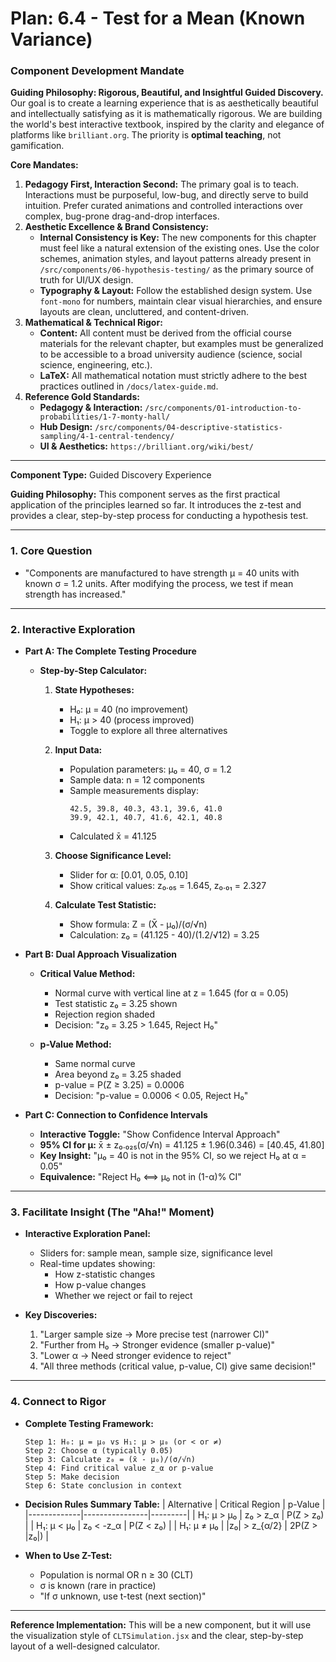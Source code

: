 
# Plan: 6.4 - Test for a Mean (Known Variance)

### **Component Development Mandate**

**Guiding Philosophy: Rigorous, Beautiful, and Insightful Guided Discovery.**
Our goal is to create a learning experience that is as aesthetically beautiful and intellectually satisfying as it is mathematically rigorous. We are building the world's best interactive textbook, inspired by the clarity and elegance of platforms like `brilliant.org`. The priority is **optimal teaching**, not gamification.

**Core Mandates:**
1.  **Pedagogy First, Interaction Second:** The primary goal is to teach. Interactions must be purposeful, low-bug, and directly serve to build intuition. Prefer curated animations and controlled interactions over complex, bug-prone drag-and-drop interfaces.
2.  **Aesthetic Excellence & Brand Consistency:**
    *   **Internal Consistency is Key:** The new components for this chapter must feel like a natural extension of the existing ones. Use the color schemes, animation styles, and layout patterns already present in `/src/components/06-hypothesis-testing/` as the primary source of truth for UI/UX design.
    *   **Typography & Layout:** Follow the established design system. Use `font-mono` for numbers, maintain clear visual hierarchies, and ensure layouts are clean, uncluttered, and content-driven.
3.  **Mathematical & Technical Rigor:**
    *   **Content:** All content must be derived from the official course materials for the relevant chapter, but examples must be generalized to be accessible to a broad university audience (science, social science, engineering, etc.).
    *   **LaTeX:** All mathematical notation must strictly adhere to the best practices outlined in `/docs/latex-guide.md`.
4.  **Reference Gold Standards:**
    *   **Pedagogy & Interaction:** `/src/components/01-introduction-to-probabilities/1-7-monty-hall/`
    *   **Hub Design:** `/src/components/04-descriptive-statistics-sampling/4-1-central-tendency/`
    *   **UI & Aesthetics:** `https://brilliant.org/wiki/best/`

---

**Component Type:** Guided Discovery Experience

**Guiding Philosophy:** This component serves as the first practical application of the principles learned so far. It introduces the z-test and provides a clear, step-by-step process for conducting a hypothesis test.

---

### 1. Core Question

*   "Components are manufactured to have strength μ = 40 units with known σ = 1.2 units. After modifying the process, we test if mean strength has increased."

---

### 2. Interactive Exploration

*   **Part A: The Complete Testing Procedure**
    *   **Step-by-Step Calculator:**
        1. **State Hypotheses:** 
           - H₀: μ = 40 (no improvement)
           - H₁: μ > 40 (process improved)
           - Toggle to explore all three alternatives
        
        2. **Input Data:**
           - Population parameters: μ₀ = 40, σ = 1.2
           - Sample data: n = 12 components
           - Sample measurements display:
             ```
             42.5, 39.8, 40.3, 43.1, 39.6, 41.0
             39.9, 42.1, 40.7, 41.6, 42.1, 40.8
             ```
           - Calculated x̄ = 41.125
        
        3. **Choose Significance Level:**
           - Slider for α: [0.01, 0.05, 0.10]
           - Show critical values: z₀.₀₅ = 1.645, z₀.₀₁ = 2.327
        
        4. **Calculate Test Statistic:**
           - Show formula: Z = (X̄ - μ₀)/(σ/√n)
           - Calculation: z₀ = (41.125 - 40)/(1.2/√12) = 3.25

*   **Part B: Dual Approach Visualization**
    *   **Critical Value Method:**
        - Normal curve with vertical line at z = 1.645 (for α = 0.05)
        - Test statistic z₀ = 3.25 shown
        - Rejection region shaded
        - Decision: "z₀ = 3.25 > 1.645, Reject H₀"
    
    *   **p-Value Method:**
        - Same normal curve
        - Area beyond z₀ = 3.25 shaded
        - p-value = P(Z ≥ 3.25) = 0.0006
        - Decision: "p-value = 0.0006 < 0.05, Reject H₀"

*   **Part C: Connection to Confidence Intervals**
    *   **Interactive Toggle:** "Show Confidence Interval Approach"
    *   **95% CI for μ:** x̄ ± z₀.₀₂₅(σ/√n) = 41.125 ± 1.96(0.346) = [40.45, 41.80]
    *   **Key Insight:** "μ₀ = 40 is not in the 95% CI, so we reject H₀ at α = 0.05"
    *   **Equivalence:** "Reject H₀ ⟺ μ₀ not in (1-α)% CI"

---

### 3. Facilitate Insight (The "Aha!" Moment)

*   **Interactive Exploration Panel:**
    - Sliders for: sample mean, sample size, significance level
    - Real-time updates showing:
      - How z-statistic changes
      - How p-value changes
      - Whether we reject or fail to reject
    
*   **Key Discoveries:**
    1. "Larger sample size → More precise test (narrower CI)"
    2. "Further from H₀ → Stronger evidence (smaller p-value)"
    3. "Lower α → Need stronger evidence to reject"
    4. "All three methods (critical value, p-value, CI) give same decision!"

---

### 4. Connect to Rigor

*   **Complete Testing Framework:**
    ```
    Step 1: H₀: μ = μ₀ vs H₁: μ > μ₀ (or < or ≠)
    Step 2: Choose α (typically 0.05)
    Step 3: Calculate z₀ = (x̄ - μ₀)/(σ/√n)
    Step 4: Find critical value z_α or p-value
    Step 5: Make decision
    Step 6: State conclusion in context
    ```

*   **Decision Rules Summary Table:**
    | Alternative | Critical Region | p-Value |
    |-------------|----------------|---------|
    | H₁: μ > μ₀  | z₀ > z_α       | P(Z > z₀) |
    | H₁: μ < μ₀  | z₀ < -z_α      | P(Z < z₀) |
    | H₁: μ ≠ μ₀  | |z₀| > z_{α/2} | 2P(Z > |z₀|) |

*   **When to Use Z-Test:**
    - Population is normal OR n ≥ 30 (CLT)
    - σ is known (rare in practice)
    - "If σ unknown, use t-test (next section)"

---

**Reference Implementation:** This will be a new component, but it will use the visualization style of `CLTSimulation.jsx` and the clear, step-by-step layout of a well-designed calculator.

